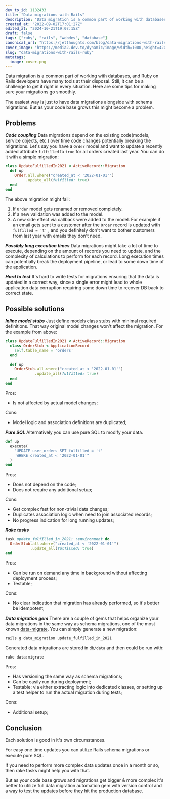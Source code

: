 ```yaml
---
dev_to_id: 1182433
title: "Data migrations with Rails"
description: "Data migration is a common part of working with databases, and Ruby on Rails developers have many..."
created_at: "2022-09-02T17:01:27Z"
edited_at: "2024-10-21T19:07:15Z"
draft: false
tags: ["ruby", "rails", "webdev", "database"]
canonical_url: "https://jetthoughts.com/blog/data-migrations-with-rails-ruby/"
cover_image: "https://media2.dev.to/dynamic/image/width=1000,height=420,fit=cover,gravity=auto,format=auto/https%3A%2F%2Fmedia.dev.to%2Fcdn-cgi%2Fimage%2Fwidth%3D1000%2Cheight%3D420%2Cfit%3Dcover%2Cgravity%3Dauto%2Cformat%3Dauto%2Fhttps%253A%252F%252Fdev-to-uploads.s3.amazonaws.com%252Fuploads%252Farticles%252Fgccp78xpsn4ge73fzs4n.png"
slug: "data-migrations-with-rails-ruby"
metatags:
  image: cover.png
---
```

Data migration is a common part of working with databases, and Ruby on Rails developers have many tools at their disposal. Still, it can be a challenge to get it right in every situation. Here are some tips for making sure your migrations go smoothly.

The easiest way is just to have data migrations alongside with schema migrations. But as your code base grows this might become a problem.

## Problems
**_Code coupling_**
Data migrations depend on the existing code(models, service objects, etc.) over time code changes potentially breaking the migrations. Let's say you have a `Order` model and want to update a recently added attribute `fulfilled` to `true` for all orders created last year. You can do it with a simple migration:
```ruby
class UpdateFulfilledIn2021 < ActiveRecord::Migration
  def up
    Order.all.where("created_at < '2022-01-01'")
         .update_all(fulfilled: true)
  end
end
```
The above migration might fail:

1. If `Order` model gets renamed or removed completely.
1. If a new validation was added to the model.
1. A new side effect via callback were added to the model. For example if an email gets sent to a customer after the `Order` record is updated with `fulfilled = 't'` , and you definitely don't want to bother customers from last year with emails they don't need.

_**Possibly long execution times**_
Data migrations might take a lot of time to execute, depending on the amount of records you need to update, and the complexity of calculations to perform for each record. Long execution times can potentially break the deployment pipeline, or lead to some down time of the application.

**_Hard to test_**
It's hard to write tests for migrations ensuring that the data is updated in a correct way, since a single error might lead to whole application data corruption requiring some down time to recover DB back to correct state.

## Possible solutions
**_Inline model stubs_**
Just define models class stubs with minimal required definitions. That way original model changes won't affect the migration. For the example from above:
```ruby
class UpdateFulfilledIn2021 < ActiveRecord::Migration  
  class OrderStub < ApplicationRecord
    self.table_name = 'orders'
  end
  
  def up
    OrderStub.all.where("created_at < '2022-01-01'")
             .update_all(fulfilled: true)
  end
end
```

Pros:

- Is not affected by actual model changes;

Cons:

- Model logic and association definitions are duplicated;

**_Pure SQL_**
Alternatively you can use pure SQL to modify your data.
```ruby
def up 
  execute(
    "UPDATE user_orders SET fulfilled = 't' 
     WHERE created_at < '2022-01-01'"
  )
end
```

Pros:

- Does not depend on the code;
- Does not require any additional setup;

Cons:

- Get complex fast for non-trivial data changes;
- Duplicates association logic when need to join associated records;
- No progress indication for long running updates;

_**Rake tasks**_
```ruby
task update_fulfilled_in_2021: :environment do
  OrderStub.all.where("created_at < '2022-01-01'")
           .update_all(fulfilled: true)
end
```

Pros:

- Can be run on demand any time in background without affecting deployment process;
- Testable;

Cons:

- No clear indication that migration has already performed, so it's better be idempotent;

**_Data migration gem_**
There are a couple of gems that helps organize your data migrations in the same way as schema migrations, one of the most known [data-migrate](https://github.com/ilyakatz/data-migrate). You can simply generate a new migration:

```bash
rails g data_migration update_fulfilled_in_2021
```

Generated data migrations are stored in `db/data` and then could be run with:
```bash
rake data:migrate
```

Pros:

- Has versioning the same way as schema migrations;
- Can be easily run during deployment;
- Testable: via either extracting logic into dedicated classes, or setting up a test helper to run the actual migration during tests;

Cons:

- Additional setup;

## Conclusion
Each solution is good in it's own circumstances.

For easy one time updates you can utilize Rails schema migrations or execute pure SQL. 

If you need to perform more complex data updates once in a month or so, then rake tasks might help you with that. 

But as your code base grows and migrations get bigger & more complex it's better to utilize full data migration automation gem with version control and a way to test the updates before they hit the production database.
